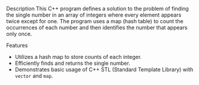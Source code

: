  Description
This C++ program defines a solution to the problem of finding the single number in an array of integers where every element appears twice except for one. The program uses a map (hash table) to count the occurrences of each number and then identifies the number that appears only once.

 Features
- Utilizes a hash map to store counts of each integer.
- Efficiently finds and returns the single number.
- Demonstrates basic usage of C++ STL (Standard Template Library) with `vector` and `map`.
